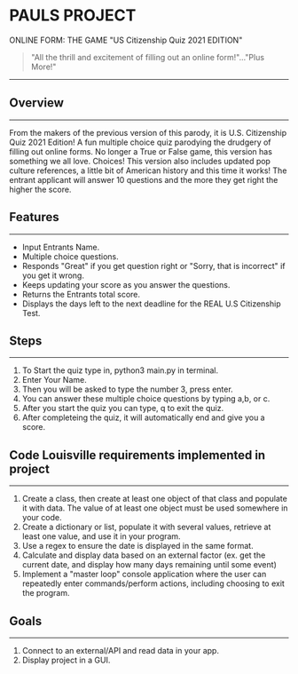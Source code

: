 # PAULS PROJECT

ONLINE FORM: THE GAME                             "US Citizenship Quiz 2021 EDITION"

>"All the thrill and excitement of filling out an online form!"..."Plus More!"
***

## Overview
***
From the makers of the previous version of this parody, it is U.S. Citizenship Quiz 2021 Edition! A fun multiple choice quiz parodying the drudgery of filling out online forms. No longer a True or False game, this version has something we all love. Choices! This version also includes updated pop culture references, a little bit of American history and this time it works! The entrant applicant will answer 10 questions and the more they get right the higher the score. 

## Features
***
+   Input Entrants Name.
+   Multiple choice questions. 
+   Responds "Great" if you get question right or "Sorry, that is incorrect" if you get it wrong. 
+   Keeps updating your score as you answer the questions. 
+   Returns the Entrants total score.
+   Displays the days left to the next deadline for the REAL U.S Citizenship Test.  

## Steps 
***
1. To Start the quiz type in, python3 main.py in terminal.
2. Enter Your Name. 
3. Then you will be asked to type the number 3, press enter. 
4. You can answer these multiple choice questions by typing a,b, or c. 
5. After you start the quiz you can type, q to exit the quiz.
6. After completeing the quiz, it will automatically end and give you a score. 

## Code Louisville requirements implemented in project
*** 
1. Create a class, then create at least one object of that class and populate it with data. 
The value of at least one object must be used somewhere in your code. 
2. Create a dictionary or list, populate it with several values, retrieve at least one value, and use it in your program.
3. Use a regex to ensure the date is displayed in the same format. 
4. Calculate and display data based on an external factor (ex. get the current date, and display how many days remaining until some event)
5. Implement a "master loop" console application where the user can repeatedly enter commands/perform actions, including choosing to exit the program. 

## Goals
***
1. Connect to an external/API and read data in your app. 
2. Display project in a GUI.

